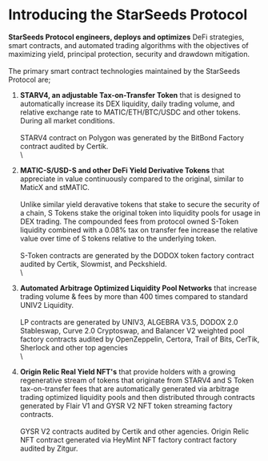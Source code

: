 # Introducing the StarSeeds Protocol

**StarSeeds Protocol engineers, deploys and optimizes** DeFi strategies, smart contracts, and automated trading algorithms with the objectives of maximizing yield, principal protection, security and drawdown mitigation.\
\
The primary smart contract technologies maintained by the StarSeeds Protocol are;

1. **STARV4, an adjustable Tax-on-Transfer Token** that is designed to automatically increase its DEX liquidity, daily trading volume, and relative exchange rate to MATIC/ETH/BTC/USDC and other tokens. During all market conditions. \
   \
   STARV4 contract on Polygon was generated by the BitBond Factory contract audited by Certik.\
   \

2. **MATIC-S/USD-S and other DeFi Yield Derivative Tokens** that appreciate in value continuously compared to the original, similar to MaticX and stMATIC. \
   \
   Unlike similar yield deravative tokens that stake to secure the security of a chain, S Tokens stake the original token into liquidity pools for usage in DEX trading. The compounded fees from protocol owned S-Token liquidity combined with a 0.08% tax on transfer fee increase the relative value over time of S tokens relative to the underlying token. \
   \
   S-Token contracts are generated by the DODOX token factory contract audited by Certik, Slowmist, and Peckshield.\
   \

3. **Automated Arbitrage Optimized Liquidity Pool Networks** that increase trading volume & fees by more than 400 times compared to standard UNIV2 Liquidity. \
   \
   LP contracts are generated by UNIV3, ALGEBRA V3.5, DODOX 2.0 Stableswap, Curve 2.0 Cryptoswap, and Balancer V2 weighted pool factory contracts audited by OpenZeppelin, Certora, Trail of Bits, CerTik, Sherlock and other top agencies \
   \

4. **Origin Relic Real Yield NFT's** that provide holders with a growing regenerative stream of tokens that originate from STARV4 and S Token tax-on-transfer fees that are automatically generated via arbitrage trading optimized liquidity pools and then distributed through contracts generated by Flair V1 and GYSR V2 NFT token streaming factory contracts.\
   \
   GYSR V2 contracts audited by Certik and other agencies. Origin Relic NFT contract generated via HeyMint NFT factory contract factory audited by Zitgur.

